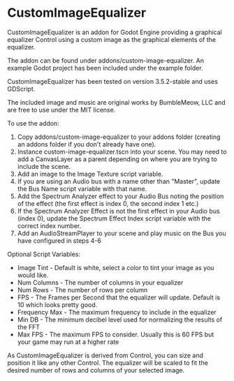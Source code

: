 # CustomImageEqualizer

CustomImageEqualizer is an addon for Godot Engine providing a graphical equalizer Control using a custom image as the graphical elements of the equalizer.

The addon can be found under addons/custom-image-equalizer. An example Godot project has been included under the example folder.

CustomImageEqualizer has been tested on version 3.5.2-stable and uses GDScript.

The included image and music are original works by BumbleMeow, LLC and are free to use under the MIT license.

To use the addon:

1. Copy addons/custom-image-equalizer to your addons folder (creating an addons folder if you don't already have one).
2. Instance custom-image-equalizer.tscn into your scene. You may need to add a CanvasLayer as a parent depending on where you are trying to include the scene.
3. Add an image to the Image Texture script variable.
4. If you are using an Audio bus with a name other than "Master", update the Bus Name script variable with that name.
5. Add the Spectrum Analyzer effect to your Audio Bus noting the position of the effect (the first effect is index 0, the second index 1 etc.)
6. If the Spectrum Analyzer Effect is not the first effect in your Audio bus (index 0), update the Spectrum Effect Index script variable with the correct index number.
7. Add an AudioStreamPlayer to your scene and play music on the Bus you have configured in steps 4-6

 Optional Script Variables:

 * Image Tint - Default is white, select a color to tint your image as you would like.
 * Num Columns - The number of columns in your equalizer
 * Num Rows - The number of rows per column
 * FPS - The Frames per Second that the equalizer will update. Default is 10 which looks pretty good.
 * Frequency Max - The maximum frequency to include in the equalizer
 * Min DB - The minimum decibel level used for normalizing the results of the FFT
 * Max FPS - The maximum FPS to consider. Usually this is 60 FPS but your game may run at a higher rate

As CustomImageEqualizer is derived from Control, you can size and position it like any other Control. The equalizer will be scaled to fit the desired number of rows and columns of your selected image.
